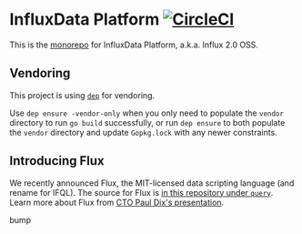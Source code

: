 # InfluxData Platform [![CircleCI](https://circleci.com/gh/influxdata/platform.svg?style=svg)](https://circleci.com/gh/influxdata/platform)

This is the [monorepo](https://danluu.com/monorepo/) for InfluxData Platform, a.k.a. Influx 2.0 OSS.

## Vendoring

This project is using [`dep`](https://golang.github.io/dep/docs/introduction.html) for vendoring.

Use `dep ensure -vendor-only` when you only need to populate the `vendor` directory to run `go build` successfully,
or run `dep ensure` to both populate the `vendor` directory and update `Gopkg.lock` with any newer constraints.

## Introducing Flux 

We recently announced Flux, the MIT-licensed data scripting language (and rename for IFQL). The source for Flux is [in this repository under `query`](query#flux---influx-data-language). Learn more about Flux from [CTO Paul Dix's presentation](https://speakerdeck.com/pauldix/flux-number-fluxlang-a-new-time-series-data-scripting-language).
















bump
